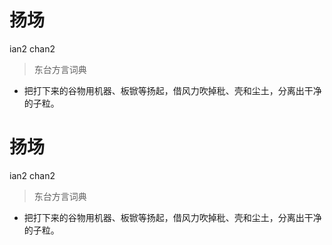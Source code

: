 # 扬场
ian2 chan2
> 东台方言词典
- 把打下来的谷物用机器、板锨等扬起，借风力吹掉秕、壳和尘土，分离出干净的子粒。

# 扬场
ian2 chan2
> 东台方言词典
- 把打下来的谷物用机器、板锨等扬起，借风力吹掉秕、壳和尘土，分离出干净的子粒。
